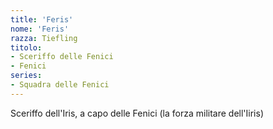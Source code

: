 ```yaml
---
title: 'Feris'
nome: 'Feris'
razza: Tiefling
titolo:
- Sceriffo delle Fenici
- Fenici
series:
- Squadra delle Fenici
---
```


Sceriffo dell'Iris, a capo delle Fenici (la forza militare dell'Iiris)
